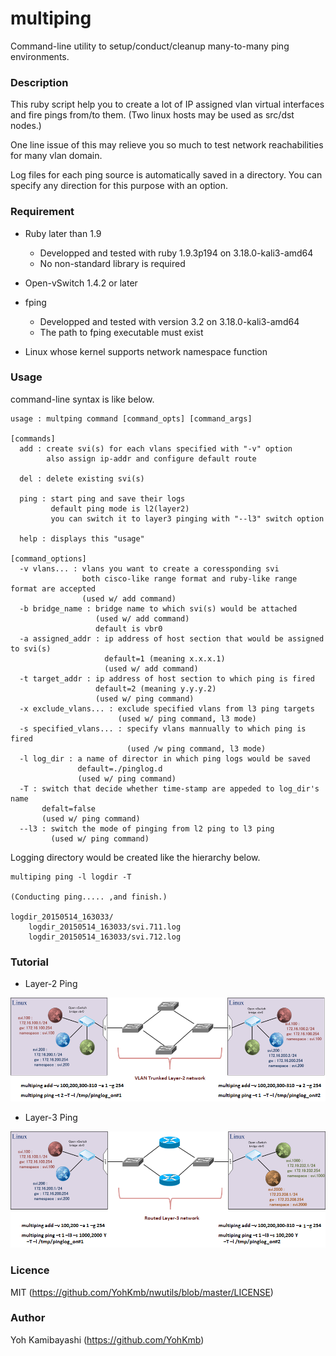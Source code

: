multiping
====

Command-line utility to setup/conduct/cleanup many-to-many ping environments.


### Description

This ruby script help you to create a lot of IP assigned vlan virtual interfaces and fire pings from/to them. (Two linux hosts may be used as src/dst nodes.)

One line issue of this may relieve you so much to test network reachabilities for many vlan domain.

Log files for each ping source is automatically saved in a directory. You can specify any direction for this purpose with an option.


### Requirement

 - Ruby later than 1.9
    - Developped and tested with ruby 1.9.3p194 on 3.18.0-kali3-amd64
    - No non-standard library is required

 - Open-vSwitch 1.4.2 or later
 
 - fping
    - Developped and tested with version 3.2 on 3.18.0-kali3-amd64
    - The path to fping executable must exist

 - Linux whose kernel supports network namespace function


### Usage

command-line syntax is like below.

    usage : multping command [command_opts] [command_args]
    
    [commands]
      add : create svi(s) for each vlans specified with "-v" option
            also assign ip-addr and configure default route
            
      del : delete existing svi(s)
      
      ping : start ping and save their logs
             default ping mode is l2(layer2)
             you can switch it to layer3 pinging with "--l3" switch option
      
      help : displays this "usage"       
  
    [command_options]
      -v vlans... : vlans you want to create a coressponding svi
                    both cisco-like range format and ruby-like range format are accepted
                    (used w/ add command)
      -b bridge_name : bridge name to which svi(s) would be attached
                       (used w/ add command)
                       default is vbr0
      -a assigned_addr : ip address of host section that would be assigned to svi(s)
                         default=1 (meaning x.x.x.1)
                         (used w/ add command)
      -t target_addr : ip address of host section to which ping is fired
                       default=2 (meaning y.y.y.2)
                       (used w/ ping command)
      -x exclude_vlans... : exclude specified vlans from l3 ping targets
                            (used w/ ping command, l3 mode)
      -s specified_vlans... : specify vlans mannually to which ping is fired
                              (used /w ping command, l3 mode)
      -l log_dir : a name of director in which ping logs would be saved
                   default=./pinglog.d
                   (used w/ ping command)
      -T : switch that decide whether time-stamp are appeded to log_dir's name
           defalt=false
           (used w/ ping command)
      --l3 : switch the mode of pinging from l2 ping to l3 ping
             (used w/ ping command)


Logging directory would be created like the hierarchy below.

    multiping ping -l logdir -T
    
    (Conducting ping..... ,and finish.)

    logdir_20150514_163033/
        logdir_20150514_163033/svi.711.log
        logdir_20150514_163033/svi.712.log


### Tutorial

 - Layer-2 Ping

![layer2_ping](./.figures/fig_tutol_l2.png)

 - Layer-3 Ping


![layer3_ping](./.figures/fig_tutol_l3.png)



### Licence

MIT (https://github.com/YohKmb/nwutils/blob/master/LICENSE)


### Author

Yoh Kamibayashi (https://github.com/YohKmb)

